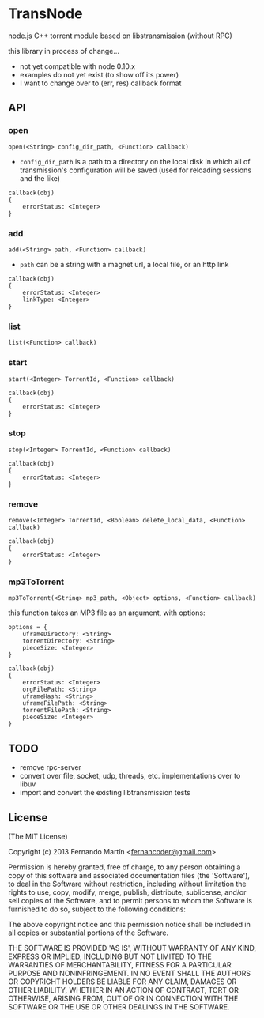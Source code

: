 TransNode
=========

node.js C++ torrent module based on libstransmission (without RPC)

this library in process of change...
 * not yet compatible with node 0.10.x
 * examples do not yet exist (to show off its power)
 * I want to change over to (err, res) callback format

## API

### open
`open(<String> config_dir_path, <Function> callback)`

 * `config_dir_path` is a path to a directory on the local disk in which all of transmission's configuration will be saved (used for reloading sessions and the like)

```
callback(obj)
{
	errorStatus: <Integer>
}
```

### add
`add(<String> path, <Function> callback)`

 * `path` can be a string with a magnet url, a local file, or an http link

```
callback(obj)
{
	errorStatus: <Integer>
	linkType: <Integer>
}
```


### list
`list(<Function> callback)`


### start
`start(<Integer> TorrentId, <Function> callback)`
```
callback(obj)
{
	errorStatus: <Integer>
}
```

### stop
`stop(<Integer> TorrentId, <Function> callback)`
```
callback(obj)
{
	errorStatus: <Integer>
}
```

### remove
`remove(<Integer> TorrentId, <Boolean> delete_local_data, <Function> callback)`
```
callback(obj)
{
	errorStatus: <Integer>
}
```


### mp3ToTorrent
`mp3ToTorrent(<String> mp3_path, <Object> options, <Function> callback)`

this function takes an MP3 file as an argument, with options:
```
options = {
	uframeDirectory: <String>
	torrentDirectory: <String>
	pieceSize: <Integer>
}
```

```
callback(obj)
{
	errorStatus: <Integer>
	orgFilePath: <String>
	uframeHash: <String>
	uframeFilePath: <String>
	torrentFilePath: <String>
	pieceSize: <Integer>
}
```

## TODO

 * remove rpc-server
 * convert over file, socket, udp, threads, etc. implementations over to libuv
 * import and convert the existing libtransmission tests

## License

(The MIT License)

Copyright (c) 2013 Fernando Martín &lt;fernancoder@gmail.com&gt;

Permission is hereby granted, free of charge, to any person obtaining
a copy of this software and associated documentation files (the
'Software'), to deal in the Software without restriction, including
without limitation the rights to use, copy, modify, merge, publish,
distribute, sublicense, and/or sell copies of the Software, and to
permit persons to whom the Software is furnished to do so, subject to
the following conditions:

The above copyright notice and this permission notice shall be
included in all copies or substantial portions of the Software.

THE SOFTWARE IS PROVIDED 'AS IS', WITHOUT WARRANTY OF ANY KIND,
EXPRESS OR IMPLIED, INCLUDING BUT NOT LIMITED TO THE WARRANTIES OF
MERCHANTABILITY, FITNESS FOR A PARTICULAR PURPOSE AND NONINFRINGEMENT.
IN NO EVENT SHALL THE AUTHORS OR COPYRIGHT HOLDERS BE LIABLE FOR ANY
CLAIM, DAMAGES OR OTHER LIABILITY, WHETHER IN AN ACTION OF CONTRACT,
TORT OR OTHERWISE, ARISING FROM, OUT OF OR IN CONNECTION WITH THE
SOFTWARE OR THE USE OR OTHER DEALINGS IN THE SOFTWARE.
